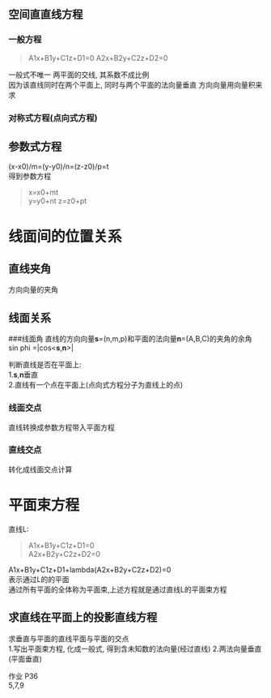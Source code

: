 
## 空间直直线方程
### 一般方程
>A1x+B1y+C1z+D1=0
A2x+B2y+C2z+D2=0  

一般式不唯一
两平面的交线, 其系数不成比例  
因为该直线同时在两个平面上, 同时与两个平面的法向量垂直
方向向量用向量积来求  

### 对称式方程(点向式方程)

## 参数式方程

(x-x0)/m=(y-y0)/n=(z-z0)/p=t  
得到参数方程
>x=x0+mt  
y=y0+nt
z=z0+pt

# 线面间的位置关系
## 直线夹角
方向向量的夹角 
## 线面关系
###线面角
直线的方向向量**s**=(n,m,p)和平面的法向量**n**=(A,B,C)的夹角的余角  
sin phi =|cos<**s**,**n**>|  

判断直线是否在平面上:  
1.**s**,**n**垂直  
2.直线有一个点在平面上(点向式方程分子为直线上的点)  

### 线面交点
直线转换成参数方程带入平面方程  
### 直线交点
转化成线面交点计算

# 平面束方程
直线L:  
>A1x+B1y+C1z+D1=0  
A2x+B2y+C2z+D2=0  

A1x+B1y+C1z+D1+lambda(A2x+B2y+C2z+D2)=0  
表示通过L的的平面  
通过所有平面的全体称为平面束,上述方程就是通过直线L的平面束方程  

## 求直线在平面上的投影直线方程
求垂直与平面的直线平面与平面的交点  
1.写出平面束方程, 化成一般式, 得到含未知数的法向量(经过直线)
2.两法向量垂直(平面垂直)



作业
P36  
5,7,9
